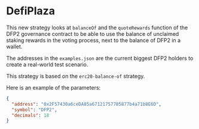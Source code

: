 # DefiPlaza

This new strategy looks at `balanceOf` and the `quoteRewards` function of the DFP2 governance contract to be able to use the balance of unclaimed staking rewards in the voting process, next to the balance of DFP2 in a wallet.

The addresses in the `examples.json` are the current biggest DFP2 holders to create a real-world test scenario.

This strategy is based on the `erc20-balance-of` strategy.

Here is an example of the parameters:

```json
{
  "address": "0x2F57430a6ceDA85a67121757785877b4a71b8E6D",
  "symbol": "DFP2",
  "decimals": 18
}
```
